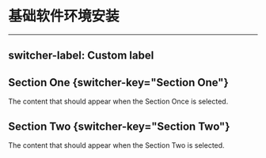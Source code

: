 # 基础软件环境安装

---
switcher-label: Custom label
---

## Section One {switcher-key="Section One"}

The content that should appear when the Section Once is selected.

## Section Two {switcher-key="Section Two"}

The content that should appear when the Section Two is selected.